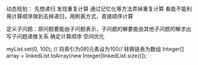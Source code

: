 动态规划：
先想递归
发现重复计算
通过记忆化等方法弄掉重复计算
看能不能利用计算顺序做到去掉递归，用刷表方式，直接顺序计算

定义子问题：原问题要能由子问题表示，子问题的解要能由其他子问题的解求出
写子问题递推关系
确定计算顺序
空间优化


myList.set(0, 100); // 将索引为0的元素设为100// 转换链表为数组
Integer[] array = linkedList.toArray(new Integer[linkedList.size()]);

